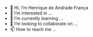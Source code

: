 - 👋 Hi, I’m Henrique de Andrade França
- 👀 I’m interested in ...
- 🌱 I’m currently learning ...
- 💞️ I’m looking to collaborate on ...
- 📫 How to reach me ...

<!---
Henrique-Andrade-Franca/Henrique-Andrade-Franca is a ✨ special ✨ repository because its `README.md` (this file) appears on your GitHub profile.
You can click the Preview link to take a look at your changes.
--->

